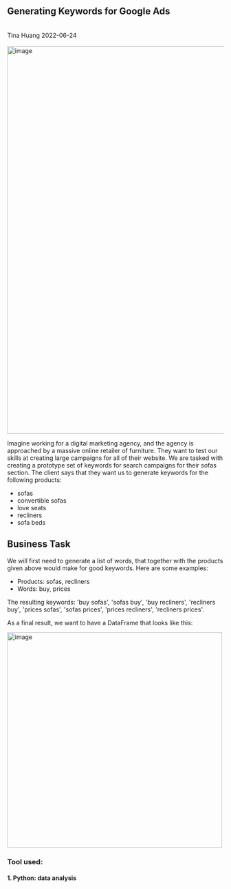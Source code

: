 ## Generating Keywords for Google Ads

</br>
Tina Huang 2022-06-24 
</br>
</br>

<img width="900" alt="image" src="https://user-images.githubusercontent.com/61902789/175508195-9266df78-619d-4e28-9e39-28c5e0aa3e9a.png">

Imagine working for a digital marketing agency, and the agency is approached by a massive online retailer of furniture. They want to test our skills at creating large campaigns for all of their website. We are tasked with creating a prototype set of keywords for search campaigns for their sofas section. The client says that they want us to generate keywords for the following products:

- sofas
- convertible sofas
- love seats
- recliners
- sofa beds


## **Business Task**

We will first need to generate a list of words, that together with the products given above would make for good keywords. Here are some examples:

- Products: sofas, recliners
- Words: buy, prices

The resulting keywords: 'buy sofas', 'sofas buy', 'buy recliners', 'recliners buy', 'prices sofas', 'sofas prices', 'prices recliners', 'recliners prices'.


As a final result, we want to have a DataFrame that looks like this:

<img width="500" alt="image" src="https://user-images.githubusercontent.com/61902789/175509508-1768bbc8-8a6b-4a75-9c56-fad2f070a8a6.png">



### Tool used:
#### 1. Python: data analysis 

